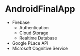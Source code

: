 # AndroidFinalApp

* Firebase
	* Authentication
	* Cloud Storage
	* Realtime Database
* Google PLace API
* Microsoft Cognitive Service
